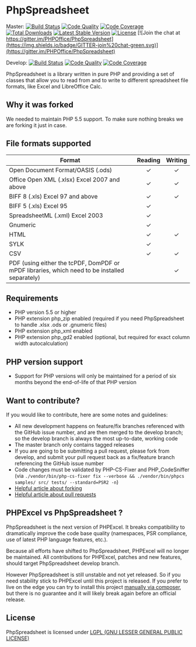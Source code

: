 # PhpSpreadsheet

Master:
[![Build Status](https://travis-ci.org/PHPOffice/PhpSpreadsheet.svg?branch=master)](https://travis-ci.org/PHPOffice/PhpSpreadsheet)
[![Code Quality](https://scrutinizer-ci.com/g/PHPOffice/PhpSpreadsheet/badges/quality-score.png?b=master)](https://scrutinizer-ci.com/g/PHPOffice/PhpSpreadsheet/?branch=master)
[![Code Coverage](https://scrutinizer-ci.com/g/PHPOffice/PhpSpreadsheet/badges/coverage.png?b=master)](https://scrutinizer-ci.com/g/PHPOffice/PhpSpreadsheet/?branch=master)
[![Total Downloads](https://poser.pugx.org/phpoffice/phpspreadsheet/downloads.png)](https://packagist.org/packages/phpoffice/phpspreadsheet)
[![Latest Stable Version](https://poser.pugx.org/phpoffice/phpspreadsheet/v/stable.png)](https://packagist.org/packages/phpoffice/phpspreadsheet)
[![License](https://poser.pugx.org/phpoffice/phpspreadsheet/license.png)](https://packagist.org/packages/phpoffice/phpspreadsheet)
[![Join the chat at https://gitter.im/PHPOffice/PhpSpreadsheet](https://img.shields.io/badge/GITTER-join%20chat-green.svg)](https://gitter.im/PHPOffice/PhpSpreadsheet)

Develop:
[![Build Status](https://travis-ci.org/PHPOffice/PhpSpreadsheet.png?branch=develop)](http://travis-ci.org/PHPOffice/PhpSpreadsheet)
[![Code Quality](https://scrutinizer-ci.com/g/PHPOffice/PhpSpreadsheet/badges/quality-score.png?b=develop)](https://scrutinizer-ci.com/g/PHPOffice/PhpSpreadsheet/?branch=develop)
[![Code Coverage](https://scrutinizer-ci.com/g/PHPOffice/PhpSpreadsheet/badges/coverage.png?b=develop)](https://scrutinizer-ci.com/g/PHPOffice/PhpSpreadsheet/?branch=develop)

PhpSpreadsheet is a library written in pure PHP and providing a set of classes that allow you to read from and to write to different spreadsheet file formats, like Excel and LibreOffice Calc.

## Why it was forked

We needed to maintain PHP 5.5 support. To make sure nothing breaks we are forking it just in case.

## File formats supported

|Format                                      |Reading|Writing|
|--------------------------------------------|:-----:|:-----:|
|Open Document Format/OASIS (.ods)           |   ✓   |   ✓   |
|Office Open XML (.xlsx) Excel 2007 and above|   ✓   |   ✓   |
|BIFF 8 (.xls) Excel 97 and above            |   ✓   |   ✓   |
|BIFF 5 (.xls) Excel 95                      |   ✓   |       |
|SpreadsheetML (.xml) Excel 2003             |   ✓   |       |
|Gnumeric                                    |   ✓   |       |
|HTML                                        |   ✓   |   ✓   |
|SYLK                                        |   ✓   |       |
|CSV                                         |   ✓   |   ✓   |
|PDF (using either the tcPDF, DomPDF or mPDF libraries, which need to be installed separately)|       |   ✓   |

## Requirements

 * PHP version 5.5 or higher
 * PHP extension php_zip enabled (required if you need PhpSpreadsheet to handle .xlsx .ods or .gnumeric files)
 * PHP extension php_xml enabled
 * PHP extension php_gd2 enabled (optional, but required for exact column width autocalculation)

## PHP version support

 * Support for PHP versions will only be maintained for a period of six months beyond the end-of-life of that PHP version

## Want to contribute?

If you would like to contribute, here are some notes and guidelines:
 - All new development happens on feature/fix branches referenced with the GitHub issue number, and are then merged to the develop branch; so the develop branch is always the most up-to-date, working code
 - The master branch only contains tagged releases
 - If you are going to be submitting a pull request, please fork from develop, and submit your pull request back as a fix/feature branch referencing the GitHub issue number
 - Code changes must be validated by PHP-CS-Fixer and PHP_CodeSniffer (via `./vendor/bin/php-cs-fixer fix --verbose && ./vendor/bin/phpcs samples/ src/ tests/ --standard=PSR2 -n`)
 - [Helpful article about forking](https://help.github.com/articles/fork-a-repo/ "Forking a GitHub repository")
 - [Helpful article about pull requests](https://help.github.com/articles/using-pull-requests/ "Pull Requests")

## PHPExcel vs PhpSpreadsheet ?

PhpSpreadsheet is the next version of PHPExcel. It breaks compatibility to dramatically improve the code base quality (namespaces, PSR compliance, use of latest PHP language features, etc.).

Because all efforts have shifted to PhpSpreadsheet, PHPExcel will no longer be maintained. All contributions for PHPExcel, patches and new features, should target PhpSpreadsheet develop branch.

However PhpSpreadsheet is still unstable and not yet released. So if you need stability stick to PHPExcel until this project is released. If you prefer to live on the edge you can try to install this project [manually via composer](https://getcomposer.org/doc/05-repositories.md#loading-a-package-from-a-vcs-repository), but there is no guarantee and it will likely break again before an official release.

## License

PhpSpreadsheet is licensed under [LGPL (GNU LESSER GENERAL PUBLIC LICENSE)](https://github.com/PHPOffice/PhpSpreadsheet/blob/master/license.md)
